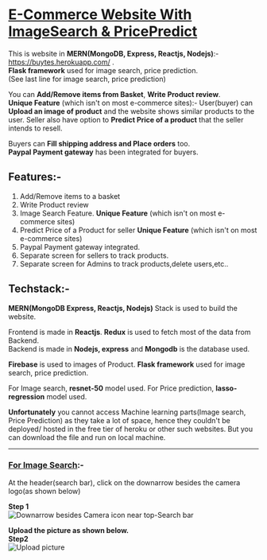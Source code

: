 # [E-Commerce Website With ImageSearch & PricePredict](https://buytes.herokuapp.com/)
This is website in **MERN(MongoDB, Express, Reactjs, Nodejs)**:- https://buytes.herokuapp.com/ .   
**Flask framework** used for image search, price prediction.   
(See last line for image search, price prediction)

You can **Add/Remove items from Basket**, **Write Product review**.   
**Unique Feature** (which isn't on most e-commerce sites):- User(buyer) can **Upload an image of product** and the website shows similar products to the user. 
Seller also have option to **Predict Price of a product** that the seller intends to resell.

Buyers can **Fill shipping address and Place orders** too.   
**Paypal Payment gateway** has been integrated for buyers.   


## Features:-
1. Add/Remove items to a basket   
2. Write Product review   
3. Image Search Feature. **Unique Feature** (which isn't on  most e-commerce sites) 
4. Predict Price of a Product for seller  **Unique Feature** (which isn't on  most e-commerce sites)   
5. Paypal Payment gateway integrated.
6. Separate screen for sellers to track products.   
7. Separate screen for Admins to track products,delete users,etc..   

## Techstack:-  
**MERN(MongoDB Express, Reactjs, Nodejs)** Stack is used to build the website.

Frontend is made in **Reactjs**. **Redux** is used to fetch most of the data from Backend.   
Backend is made in **Nodejs, express** and **Mongodb** is the database used.   

**Firebase** is used to images of Product.
**Flask framework** used for image search, price prediction.

For Image search, **resnet-50** model used.
For Price prediction, **lasso-regression** model used.   

**Unfortunately** you cannot access Machine learning parts(Image search, Price Prediction) as they take a lot of space, hence they couldn't be deployed/ hosted in the free tier of heroku or other such websites. But you can download the file and run on local machine.

----------------------------------------------------------------------------------------------------------------------------
### <ins>For Image Search</ins>:-

At the header(search bar), click on the downarrow besides the camera logo(as shown below)   

**Step 1**   
![Downarrow besides Camera icon near top-Search bar](https://user-images.githubusercontent.com/41574777/182393248-0f765ede-ee49-4768-9755-3c7386b5bbbb.jpg)

**Upload the picture as shown below.   
Step2**   
![Upload picture](https://user-images.githubusercontent.com/41574777/182393237-17726f35-8d3b-4050-afdc-aa43c2a80e9a.png)
